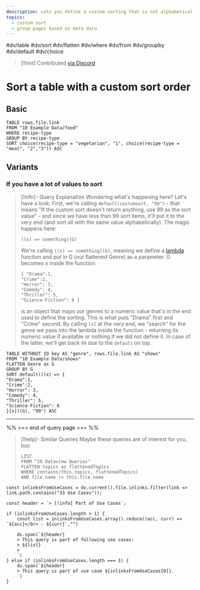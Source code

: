 ```yaml
---
description: Lets you define a custom sorting that is not alphabetical
topics:
  - custom sort
  - group pages based on meta data
---
```

#dv/table #dv/sort #dv/flatten #dv/where #dv/from  #dv/groupby #dv/default #dv/choice 


> [!hint] Contributed [via Discord](https://discord.com/channels/686053708261228577/875721010144477204/1006263776976318577)

# Sort a table with a custom sort order

## Basic 

```dataview
TABLE rows.file.link
FROM "10 Example Data/food"
WHERE recipe-type
GROUP BY recipe-type
SORT choice(recipe-type = "vegetarian", "1", choice(recipe-type = "meat", "2","3")) ASC
```

## Variants

### If you have a lot of values to sort

> [!info]- Query Explanation
> Wondering what's happening here? Let's have a look. First, we're calling `default(customsort, "99")` - that means "If the custom sort doesn't return anything, use 99 as the sort value" - and since we have less than 99 sort items, it'll put it to the very end (and sort all with the same value alphabetically).
> The magic happens here:
> ```
> ((x) => something)(G)
> ```
> We're calling `((x) => something)(G)`, meaning we define a [lambda](https://blacksmithgu.github.io/obsidian-dataview/query/expressions/#lambdas) function and put in G (our flattened Genre) as a parameter. G becomes x inside the function.
> ```
> { "Drama":1, 
> "Crime":2,
> "Horror": 3,
> "Comedy": 4,
> "Thriller": 5,
> "Science-Fiction": 6 }
> ```
> is an object that maps our genres to a numeric value that's in the end used to define the sorting. This is what puts "Drama" first and "Crime" second. By calling `[x]` at the very end, we "search" for the genre we pass into the lambda inside the function - returning its numeric value if available or nothing if we did not define it. In case of the latter, we'll get back `99` due to the `default` on top.

```dataview
TABLE WITHOUT ID key AS "genre", rows.file.link AS "shows"
FROM "10 Example Data/shows"
FLATTEN Genre as G
GROUP BY G
SORT default(((x) => {
"Drama":1, 
"Crime":2,
"Horror": 3,
"Comedy": 4,
"Thriller": 5,
"Science-Fiction": 6
}[x])(G), "99") ASC
```

---
%% === end of query page === %%
> [!help]- Similar Queries
> Maybe these queries are of interest for you, too:
> ```dataview
> LIST
> FROM "20 Dataview Queries"
> FLATTEN topics as flattenedTopics
> WHERE contains(this.topics, flattenedTopics)
> AND file.name != this.file.name
> ```

```dataviewjs
const inlinksFromUseCases = dv.current().file.inlinks.filter(link => link.path.contains("33 Use Cases"));

const header = `> [!info] Part of Use Cases`;

if (inlinksFromUseCases.length > 1) {
	const list = inlinksFromUseCases.array().reduce((acc, curr) => `${acc}</br> - ${curr}`,"")

	dv.span(`${header}
    > This query is part of following use cases:
    > ${list}
    > 
	`)
} else if (inlinksFromUseCases.length === 1) {
	dv.span(`${header}
    > This query is part of use case ${inlinksFromUseCases[0]}.
	`)
}
```